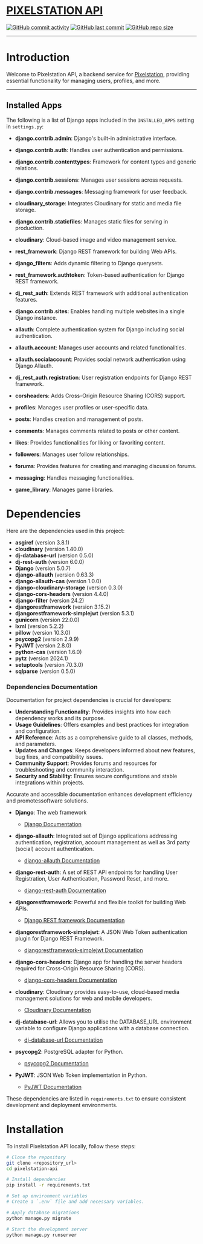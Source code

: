 # [PIXELSTATION API](https://pixelstationproject5-api-1a9dadf46f0b.herokuapp.com)

[![GitHub commit activity](https://img.shields.io/github/commit-activity/t/solracnauj92/pixelstation-api)](https://github.com/solracnauj92/pixelstation-api/commits/main)
[![GitHub last commit](https://img.shields.io/github/last-commit/solracnauj92/pixelstation-api)](https://github.com/solracnauj92/pixelstation-api/commits/main)
[![GitHub repo size](https://img.shields.io/github/repo-size/solracnauj92/pixelstation-api)](https://github.com/solracnauj92/pixelstation-api)

---

# Introduction

Welcome to Pixelstation API, a backend service for [Pixelstation](https://pixelstationproject5-api-1a9dadf46f0b.herokuapp.com), providing essential functionality for managing users, profiles, and more.

---
## Installed Apps

The following is a list of Django apps included in the `INSTALLED_APPS` setting in `settings.py`:

- **django.contrib.admin**: Django's built-in administrative interface.
  
- **django.contrib.auth**: Handles user authentication and permissions.
  
- **django.contrib.contenttypes**: Framework for content types and generic relations.
  
- **django.contrib.sessions**: Manages user sessions across requests.
  
- **django.contrib.messages**: Messaging framework for user feedback.
  
- **cloudinary_storage**: Integrates Cloudinary for static and media file storage.
  
- **django.contrib.staticfiles**: Manages static files for serving in production.
  
- **cloudinary**: Cloud-based image and video management service.
  
- **rest_framework**: Django REST framework for building Web APIs.
  
- **django_filters**: Adds dynamic filtering to Django querysets.
  
- **rest_framework.authtoken**: Token-based authentication for Django REST framework.
  
- **dj_rest_auth**: Extends REST framework with additional authentication features.
  
- **django.contrib.sites**: Enables handling multiple websites in a single Django instance.
  
- **allauth**: Complete authentication system for Django including social authentication.
  
- **allauth.account**: Manages user accounts and related functionalities.
  
- **allauth.socialaccount**: Provides social network authentication using Django Allauth.
  
- **dj_rest_auth.registration**: User registration endpoints for Django REST framework.
  
- **corsheaders**: Adds Cross-Origin Resource Sharing (CORS) support.
  
- **profiles**: Manages user profiles or user-specific data.
  
- **posts**: Handles creation and management of posts.
  
- **comments**: Manages comments related to posts or other content.
  
- **likes**: Provides functionalities for liking or favoriting content.
  
- **followers**: Manages user follow relationships.
  
- **forums**: Provides features for creating and managing discussion forums.
  
- **messaging**: Handles messaging functionalities.
  
- **game_library**: Manages game libraries.

# Dependencies

Here are the dependencies used in this project:

- **asgiref** (version 3.8.1)
- **cloudinary** (version 1.40.0)
- **dj-database-url** (version 0.5.0)
- **dj-rest-auth** (version 6.0.0)
- **Django** (version 5.0.7)
- **django-allauth** (version 0.63.3)
- **django-allauth-cas** (version 1.0.0)
- **django-cloudinary-storage** (version 0.3.0)
- **django-cors-headers** (version 4.4.0)
- **django-filter** (version 24.2)
- **djangorestframework** (version 3.15.2)
- **djangorestframework-simplejwt** (version 5.3.1)
- **gunicorn** (version 22.0.0)
- **lxml** (version 5.2.2)
- **pillow** (version 10.3.0)
- **psycopg2** (version 2.9.9)
- **PyJWT** (version 2.8.0)
- **python-cas** (version 1.6.0)
- **pytz** (version 2024.1)
- **setuptools** (version 70.3.0)
- **sqlparse** (version 0.5.0)

### Dependencies Documentation

Documentation for project dependencies is crucial for developers:

- **Understanding Functionality**: Provides insights into how each dependency works and its purpose.
- **Usage Guidelines**: Offers examples and best practices for integration and configuration.
- **API Reference**: Acts as a comprehensive guide to all classes, methods, and parameters.
- **Updates and Changes**: Keeps developers informed about new features, bug fixes, and compatibility issues.
- **Community Support**: Provides forums and resources for troubleshooting and community interaction.
- **Security and Stability**: Ensures secure configurations and stable integrations within projects.

Accurate and accessible documentation enhances development efficiency and promotessoftware solutions.

- **Django**: The web framework
  - [Django Documentation](https://docs.djangoproject.com/en/stable/)

- **django-allauth**: Integrated set of Django applications addressing authentication, registration, account management as well as 3rd party (social) account authentication.
  - [django-allauth Documentation](https://docs.allauth.org/en/latest/)

- **django-rest-auth**: A set of REST API endpoints for handling User Registration, User Authentication, Password Reset, and more.
  - [django-rest-auth Documentation](https://dj-rest-auth.readthedocs.io/en/latest/)

- **djangorestframework**: Powerful and flexible toolkit for building Web APIs.
  - [Django REST framework Documentation](https://www.django-rest-framework.org/)

- **djangorestframework-simplejwt**: A JSON Web Token authentication plugin for Django REST Framework.
  - [djangorestframework-simplejwt Documentation](https://django-rest-framework-simplejwt.readthedocs.io/en/latest/)

- **django-cors-headers**: Django app for handling the server headers required for Cross-Origin Resource Sharing (CORS).
  - [django-cors-headers Documentation](https://pypi.org/project/django-cors-headers/)

- **cloudinary**: Cloudinary provides easy-to-use, cloud-based media management solutions for web and mobile developers.
  - [Cloudinary Documentation](https://cloudinary.com/documentation)

- **dj-database-url**: Allows you to utilise the DATABASE_URL environment variable to configure Django applications with a database connection.
  - [dj-database-url Documentation](https://pypi.org/project/dj-database-url/)

- **psycopg2**: PostgreSQL adapter for Python.
  - [psycopg2 Documentation](https://www.psycopg.org/docs/)

- **PyJWT**: JSON Web Token implementation in Python.
  - [PyJWT Documentation](https://pyjwt.readthedocs.io/en/stable/)

These dependencies are listed in `requirements.txt` to ensure consistent development and deployment environments.

# Installation

To install Pixelstation API locally, follow these steps:

```bash
# Clone the repository
git clone <repository_url>
cd pixelstation-api

# Install dependencies
pip install -r requirements.txt

# Set up environment variables
# Create a `.env` file and add necessary variables.

# Apply database migrations
python manage.py migrate

# Start the development server
python manage.py runserver